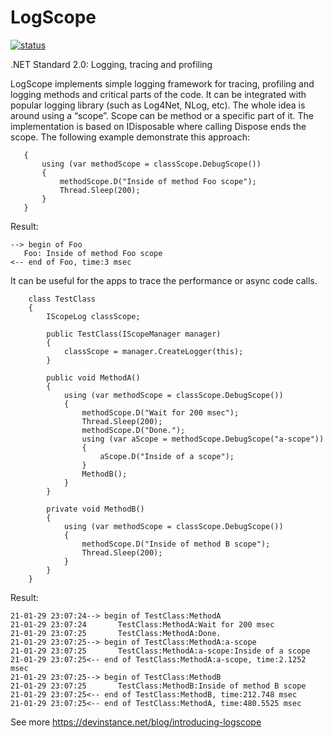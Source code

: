 # LogScope

[![status](https://img.shields.io/badge/logscope.net-1.3.0--latest-green.svg?style=plastic)](https://dev.azure.com/devinstancenet/LogScope.NET/_build?definitionId=5&_a=summary)

.NET Standard 2.0: Logging, tracing and profiling

LogScope implements simple logging framework for tracing, profiling and logging methods and critical parts of the code. It can be integrated with popular logging library (such as Log4Net, NLog, etc). The whole idea is around using a “scope”. Scope can be method or a specific part of it. The implementation is based on IDisposable where calling Dispose ends the scope. The following example demonstrate this approach:

```private void Foo()
   {
       using (var methodScope = classScope.DebugScope())
       {
           methodScope.D("Inside of method Foo scope");
           Thread.Sleep(200);
       }
   }
```
Result: 
```
--> begin of Foo
   Foo: Inside of method Foo scope
<-- end of Foo, time:3 msec
```
It can be useful for the apps to trace the performance or async code calls. 
```
    class TestClass
    {
        IScopeLog classScope;

        public TestClass(IScopeManager manager)
        {
            classScope = manager.CreateLogger(this);
        }

        public void MethodA()
        {
            using (var methodScope = classScope.DebugScope())
            {
                methodScope.D("Wait for 200 msec");
                Thread.Sleep(200);
                methodScope.D("Done.");
                using (var aScope = methodScope.DebugScope("a-scope"))
                {
                    aScope.D("Inside of a scope");
                }
                MethodB();
            }
        }

        private void MethodB()
        {
            using (var methodScope = classScope.DebugScope())
            {
                methodScope.D("Inside of method B scope");
                Thread.Sleep(200);
            }
        }
    }
```
Result:
```
21-01-29 23:07:24--> begin of TestClass:MethodA
21-01-29 23:07:24       TestClass:MethodA:Wait for 200 msec
21-01-29 23:07:25       TestClass:MethodA:Done.
21-01-29 23:07:25--> begin of TestClass:MethodA:a-scope
21-01-29 23:07:25       TestClass:MethodA:a-scope:Inside of a scope
21-01-29 23:07:25<-- end of TestClass:MethodA:a-scope, time:2.1252 msec
21-01-29 23:07:25--> begin of TestClass:MethodB
21-01-29 23:07:25       TestClass:MethodB:Inside of method B scope
21-01-29 23:07:25<-- end of TestClass:MethodB, time:212.748 msec
21-01-29 23:07:25<-- end of TestClass:MethodA, time:480.5525 msec
```

See more https://devinstance.net/blog/introducing-logscope
